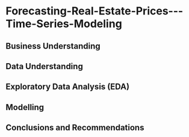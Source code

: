 # Forecasting-Real-Estate-Prices---Time-Series-Modeling

## Business Understanding


## Data Understanding


## Exploratory Data Analysis (EDA)


## Modelling


## Conclusions and Recommendations
